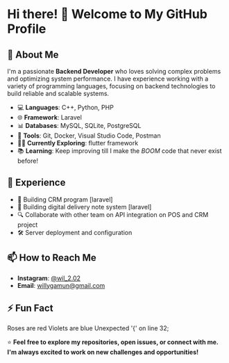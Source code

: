 # Hi there! 👋 Welcome to My GitHub Profile

## 🚀 About Me
I'm a passionate **Backend Developer** who loves solving complex problems and optimizing system performance. I have experience working with a variety of programming languages, focusing on backend technologies to build reliable and scalable systems.

- 💻 **Languages**: C++, Python, PHP
- 🌐 **Framework**: Laravel
- 📊 **Databases**: MySQL, SQLite, PostgreSQL
- 🔧 **Tools**: Git, Docker, Visual Studio Code, Postman
- 🧑‍💻 **Currently Exploring**: flutter framework
- 📚 **Learning**: Keep improving till I make the *BOOM* code that never exist before!

## 💼 Experience
- 🎯 Building CRM program [laravel]
- 🎯 Building digital delivery note system [laravel]
- 🔍 Collaborate with other team on API integration on POS and CRM project
- 🛠 Server deployment and configuration

## 📫 How to Reach Me
- **Instagram**: [@wil_2.02](https://instagram.com/wil_2.02)
- **Email**: [willygamun@gmail.com](mailto:willygamun@gmail.com)

## ⚡ Fun Fact
Roses are red
Violets are blue
Unexpected '{'
on line 32;

⭐️ **Feel free to explore my repositories, open issues, or connect with me. I'm always excited to work on new challenges and opportunities!**
